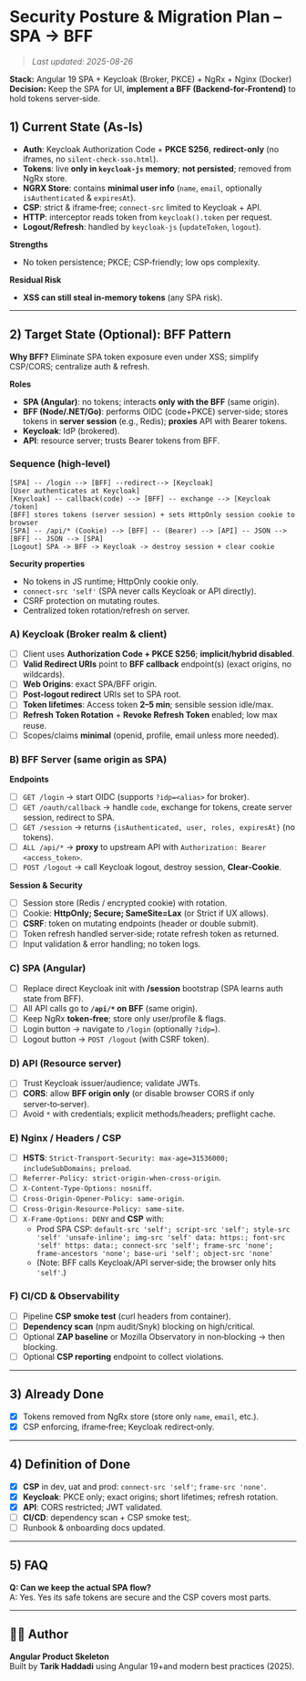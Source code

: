 # Security Posture & Migration Plan – SPA → BFF
>_Last updated: 2025-08-26_

**Stack:** Angular 19 SPA + Keycloak (Broker, PKCE) + NgRx + Nginx (Docker)  
**Decision:** Keep the SPA for UI, **implement a BFF (Backend‑for‑Frontend)** to hold tokens server‑side.


## 1) Current State (As‑Is)

- **Auth**: Keycloak Authorization Code + **PKCE S256**, **redirect‑only** (no iframes, no `silent-check-sso.html`).  
- **Tokens**: live **only in `keycloak-js` memory**; **not persisted**; removed from NgRx store.  
- **NGRX Store**: contains **minimal user info** (`name`, `email`, optionally `isAuthenticated` & `expiresAt`).  
- **CSP**: strict & iframe‑free; `connect-src` limited to Keycloak + API.  
- **HTTP**: interceptor reads token from `keycloak().token` per request.  
- **Logout/Refresh**: handled by `keycloak-js` (`updateToken`, `logout`).

**Strengths**
- No token persistence; PKCE; CSP‑friendly; low ops complexity.

**Residual Risk**
- **XSS can still steal in‑memory tokens** (any SPA risk).

---

## 2) Target State (Optional): BFF Pattern

**Why BFF?** Eliminate SPA token exposure even under XSS; simplify CSP/CORS; centralize auth & refresh.

**Roles**
- **SPA (Angular)**: no tokens; interacts **only with the BFF** (same origin).  
- **BFF (Node/.NET/Go)**: performs OIDC (code+PKCE) server‑side; stores tokens in **server session** (e.g., Redis); **proxies** API with Bearer tokens.  
- **Keycloak**: IdP (brokered).  
- **API**: resource server; trusts Bearer tokens from BFF.

### Sequence (high‑level)
```
[SPA] -- /login --> [BFF] --redirect--> [Keycloak]
[User authenticates at Keycloak]
[Keycloak] -- callback(code) --> [BFF] -- exchange --> [Keycloak /token]
[BFF] stores tokens (server session) + sets HttpOnly session cookie to browser
[SPA] -- /api/* (Cookie) --> [BFF] -- (Bearer) --> [API] -- JSON --> [BFF] -- JSON --> [SPA]
[Logout] SPA -> BFF -> Keycloak -> destroy session + clear cookie
```

**Security properties**
- No tokens in JS runtime; HttpOnly cookie only.  
- `connect-src 'self'` (SPA never calls Keycloak or API directly).  
- CSRF protection on mutating routes.  
- Centralized token rotation/refresh on server.

### A) Keycloak (Broker realm & client)
- [ ] Client uses **Authorization Code + PKCE S256**; **implicit/hybrid disabled**.  
- [ ] **Valid Redirect URIs** point to **BFF callback** endpoint(s) (exact origins, no wildcards).  
- [ ] **Web Origins**: exact SPA/BFF origin.  
- [ ] **Post‑logout redirect** URIs set to SPA root.  
- [ ] **Token lifetimes**: Access token **2–5 min**; sensible session idle/max.  
- [ ] **Refresh Token Rotation** + **Revoke Refresh Token** enabled; low max reuse.  
- [ ] Scopes/claims **minimal** (openid, profile, email unless more needed).

### B) BFF Server (same origin as SPA)
**Endpoints**
- [ ] `GET /login` → start OIDC (supports `?idp=<alias>` for broker).  
- [ ] `GET /oauth/callback` → handle `code`, exchange for tokens, create server session, redirect to SPA.  
- [ ] `GET /session` → returns `{isAuthenticated, user, roles, expiresAt}` (no tokens).  
- [ ] `ALL /api/*` → **proxy** to upstream API with `Authorization: Bearer <access_token>`.  
- [ ] `POST /logout` → call Keycloak logout, destroy session, **Clear‑Cookie**.

**Session & Security**
- [ ] Session store (Redis / encrypted cookie) with rotation.  
- [ ] Cookie: **HttpOnly; Secure; SameSite=Lax** (or Strict if UX allows).  
- [ ] **CSRF**: token on mutating endpoints (header or double submit).  
- [ ] Token refresh handled server‑side; rotate refresh token as returned.  
- [ ] Input validation & error handling; no token logs.

### C) SPA (Angular)
- [ ] Replace direct Keycloak init with **/session** bootstrap (SPA learns auth state from BFF).  
- [ ] All API calls go to **`/api/*` on BFF** (same origin).  
- [ ] Keep NgRx **token‑free**; store only user/profile & flags.  
- [ ] Login button → navigate to `/login` (optionally `?idp=`).  
- [ ] Logout button → `POST /logout` (with CSRF token).

### D) API (Resource server)
- [ ] Trust Keycloak issuer/audience; validate JWTs.  
- [ ] **CORS**: allow **BFF origin only** (or disable browser CORS if only server‑to‑server).  
- [ ] Avoid `*` with credentials; explicit methods/headers; preflight cache.

### E) Nginx / Headers / CSP
- [ ] **HSTS**: `Strict-Transport-Security: max-age=31536000; includeSubDomains; preload`.  
- [ ] `Referrer-Policy: strict-origin-when-cross-origin`.  
- [ ] `X-Content-Type-Options: nosniff`.  
- [ ] `Cross-Origin-Opener-Policy: same-origin`.  
- [ ] `Cross-Origin-Resource-Policy: same-site`.  
- [ ] `X-Frame-Options: DENY` and **CSP** with:  
  - Prod SPA CSP: `default-src 'self'; script-src 'self'; style-src 'self' 'unsafe-inline'; img-src 'self' data: https:; font-src 'self' https: data:; connect-src 'self'; frame-src 'none'; frame-ancestors 'none'; base-uri 'self'; object-src 'none'`
  - (Note: BFF calls Keycloak/API server‑side; the browser only hits `'self'`.)

### F) CI/CD & Observability
- [ ] Pipeline **CSP smoke test** (curl headers from container).  
- [ ] **Dependency scan** (npm audit/Snyk) blocking on high/critical.  
- [ ] Optional **ZAP baseline** or Mozilla Observatory in non‑blocking → then blocking.  
- [ ] Optional **CSP reporting** endpoint to collect violations.

---

## 3) Already Done
- [x] Tokens removed from NgRx store (store only `name`, `email`, etc.).  
- [x] CSP enforcing, iframe‑free; Keycloak redirect‑only.

---

## 4) Definition of Done

- [x] **CSP** in dev, uat and prod: `connect-src 'self'`; `frame-src 'none'`.  
- [x] **Keycloak**: PKCE only; exact origins; short lifetimes; refresh rotation.  
- [x] **API**: CORS restricted; JWT validated.  
- [ ] **CI/CD**: dependency scan + CSP smoke test;.  
- [ ] Runbook & onboarding docs updated.

---

## 5) FAQ

**Q: Can we keep the actual SPA flow?**  
A: Yes. Yes its safe tokens are secure and the CSP covers most parts.

---

## 🧑‍💻 Author

**Angular Product Skeleton**  
Built by **Tarik Haddadi** using Angular 19+and modern best practices (2025).
